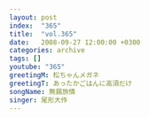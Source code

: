 ```yaml
---
layout: post
index:  "365"
title:  "vol.365"
date:   2008-09-27 12:00:00 +0300
categories: archive
tags: []
youtube: "365"
greetingM: 松ちゃんメガネ
greetingT: あったかごはんに高須だけ
songName: 無錫旅情
singer: 尾形大作
---
```

